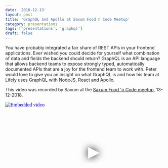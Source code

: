 ```yaml
---
date: '2018-12-13'
layout: post
title: 'GraphQL and Apollo at Saxum Food n Code Meetup'
category: presentations
tags: ['presentations', 'graphql']
draft: false
---
```


You have probably integrated a fair share of REST APIs in your frontend applications. Ever wished you could decide for yourself what combination of data and fields the backend should return? GraphQL is an API language that allows backend teams to expose strongly typed, automatically documented APIs that are a joy for the frontend team to work with. Peter would love to give you an insight on what GraphQL is and how his team at Lifely uses GraphQL with NodeJS, React and Apollo.

This video was recorded by Saxum at the [Saxum Food 'n Code meetup](https://www.meetup.com/Food-n-Code/events/256265403/), 13-12-2018.

<iframe
  width="560"
  height="315"
  src="https://www.youtube.com/embed/E1tp5-NDrOw"
  srcdoc="<style>*{padding:0;margin:0;overflow:hidden}html,body{height:100%}img,span{position:absolute;width:100%;top:0;bottom:0;margin:auto}span{height:1.5em;text-align:center;font:48px/1.5 sans-serif;color:white;text-shadow:0 0 0.5em black}</style><a href=https://www.youtube.com/embed/E1tp5-NDrOw?autoplay=1><img src=https://img.youtube.com/vi/E1tp5-NDrOw/hqdefault.jpg alt='Embedded video'><span>▶</span></a>"
  frameborder="0"
  allow="accelerometer; autoplay; encrypted-media; gyroscope; picture-in-picture"
  allowfullscreen
  title="Embedded video"
></iframe>
